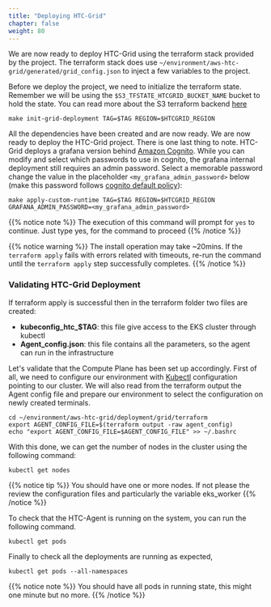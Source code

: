 ```yaml
---
title: "Deploying HTC-Grid"
chapter: false
weight: 80
---
```


We are now ready to deploy HTC-Grid using the terraform stack provided by the project. The terraform stack does use `~/environment/aws-htc-grid/generated/grid_config.json` to inject a few variables to the project.

Before we deploy the project, we need to initialize the terraform state. Remember we will be using the `$S3_TFSTATE_HTCGRID_BUCKET_NAME` bucket to hold the state. You can read more about the S3 terraform backend [here](https://www.terraform.io/docs/language/settings/backends/s3.html)

```
make init-grid-deployment TAG=$TAG REGION=$HTCGRID_REGION
```

All the dependencies have been created and are now ready. We are now ready to deploy the HTC-Grid project. There is one last thing to note. HTC-Grid deploys a grafana version behind [Amazon Cognito](https://aws.amazon.com/cognito/). While you can modify and select which passwords to use in cognito, the grafana internal deployment still requires an admin password. Select a memorable password change the value in the placeholder `<my_grafana_admin_password>` below (make this password follows [cognito default policy](https://docs.aws.amazon.com/cognito/latest/developerguide/user-pool-settings-policies.html)):

```
make apply-custom-runtime TAG=$TAG REGION=$HTCGRID_REGION GRAFANA_ADMIN_PASSWORD=<my_grafana_admin_password>
```

{{% notice note %}}
The execution of this command will prompt for `yes` to continue. Just type yes, for the command to proceed
{{% /notice %}}

{{% notice warning %}}
The install operation may take ~20mins. If the `terraform apply` fails with errors related with timeouts, re-run the command until the `terraform apply` step successfully completes. 
{{% /notice %}}

### Validating HTC-Grid Deployment

If terraform apply is successful then in the terraform folder two files are created:

* **kubeconfig_htc_$TAG**: this file give access to the EKS cluster through kubectl 
* **Agent_config.json**: this file contains all the parameters, so the agent can run in the infrastructure

Let's validate that the Compute Plane has been set up accordingly. First of all, we need to configure our environment with [Kubectl](https://kubernetes.io/docs/tasks/tools/) configuration pointing to our cluster. We will also read from the terraform output the Agent config file and prepare our environment to select the configuration on newly created terminals.

  ```
  cd ~/environment/aws-htc-grid/deployment/grid/terraform
  export AGENT_CONFIG_FILE=$(terraform output -raw agent_config)
  echo "export AGENT_CONFIG_FILE=$AGENT_CONFIG_FILE" >> ~/.bashrc
  ```

With this done, we can get the number of nodes in the cluster using the following command:

  ```
  kubectl get nodes
  ```

{{% notice tip %}}
You should have one or more nodes. If not please the review the configuration files and particularly the variable eks_worker
{{% /notice %}}

To check that the HTC-Agent is running on the system, you can run the following command.

  ```
  kubectl get pods
  ```

Finally to check all the deployments are running as expected, 

  ```
  kubectl get pods --all-namespaces
  ```

{{% notice note %}}
You should have all pods in running state, this might one minute but no more.
{{% /notice %}}

